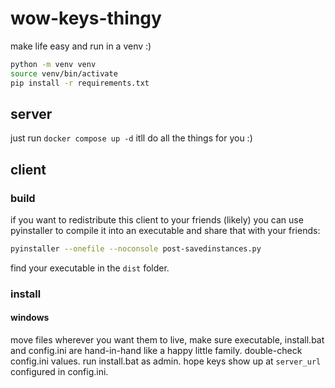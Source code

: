 # wow-keys-thingy

make life easy and run in a venv :)

```bash
python -m venv venv
source venv/bin/activate
pip install -r requirements.txt
```

## server

just run `docker compose up -d` itll do all the things for you :)

## client

### build

if you want to redistribute this client to your friends (likely) you can use pyinstaller to compile it into an executable and share that with your friends:

```bash
pyinstaller --onefile --noconsole post-savedinstances.py
```

find your executable in the `dist` folder.

### install

#### windows

move files wherever you want them to live, make sure executable, install.bat and config.ini are hand-in-hand like a happy little family.
double-check config.ini values.
run install.bat as admin.
hope keys show up at `server_url` configured in config.ini.
